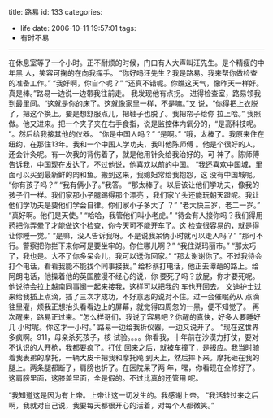 title: 路易
id: 133
categories:
  - life
date: 2006-10-11 19:57:01
tags:
  - 有时不易
---



在休息室等了一个小时。正不耐烦的时候，门口有人大声叫汪先生。是个精瘦的中年黑
人，笑容可掬的在向我挥手。
“你好吗汪先生？我是路易。我来帮你做检查的准备工作。”
“我好啊，你自个呢？”
“还真不错呢。你瞧这天气，像昨天一样好。真是棒。”路易一边说一边带我往前走。
我发现他有点拐。
进得检查室，路易领我到最里间。“这就是你的床了。这就像家里一样，不是嘛。”又
说，“你得把上衣脱了，把这个换上。要是想舒服点儿，把鞋子也脱了。我把帘子给你
拉上哈。”
我照做。他又进来。把一个夹子夹在右手食指，说是监控体内氧分的，“是高科技呢。
”。然后给我接其他的仪器。
“你是中国人吗？”
“是啊。”
“哦，太棒了。我原来住在纽约，在那住13年。我和一个中国人学功夫，我叫他陈师傅
。他是个很好的人，还会针灸呢。有一次我的背伤着了，就是他用针灸给我治好的。可
神了。陈师傅告诉我，中国现在发达了。不过他说，他喜欢以前的中国。
“我还喜欢中国城，里面可以买到最新鲜的肉和鱼。搬到这来，我媳妇常给我抱怨，这
没有中国城呢。
“你有孩子吗？”
“我有俩小子。”我答。
“那太棒了。以后该让他们学功夫，像我的孩子们一样。我们家那小子腿踢得那个漂亮
，我们家丫头还能玩朝天蹬呢。我让他们学功夫是要他们学会自律。你们家小子多大了
？”
“老大快三岁，老二一岁。”
“真好啊。他们是天使。”
“哈哈，我管他们叫小老虎。”
“待会有人接你吗？我们得用药把你弄晕了才能做这个检查，你今天可不能开车了。这
检查很容易的，就是得让你睡一觉。”
“是嘛，没人告诉我呀。不是说我呆俩小时就可以走人吗？”
“那可不行。警察把你拦下来你可是要坐牢的。你住哪儿啊？”
“我住湖玛丽市。”
“那太巧了，我也是。大不了你多呆会儿，我可以送你回家。”
“那太谢谢你了。不过我待会打个电话，看看我能不能找个同事接我。”
给杉蔡打电话，他正去潭葩的路上。给阿朗电话，他操着他的英国腔漫不经心的说，你
要死了吗？放屁，你才要死呢。他说待会拉上越南同事闽一起来接我，这样可以把我的
车也开回去。
文迪护士过来给我插上点滴，插了三次才成功，不好意思的说对不住。过一会催眠药从
点滴往里灌，烦我正想抬头看看边上的屏幕，就觉得四周忽的一黑，便不知觉了。
再次醒来，路易正过来。“怎么样哥们，我说了容易吧？你醒的真快，好多人要睡好几
小时呢。你这才一小时。”
路易一边给我拆仪器，一边又说开了。 “现在这世界多疯啊。911，母亲杀死孩子，核
试验。。。。你看我，十年前在沙漠力打仗，要对不认识的人开枪，我都要疯了。打仗
回来之后，就被车撞了，是报应。我当时骑着我表弟的摩托，一辆大皮卡把我和摩托飚
到天上，然后摔下来。摩托砸在我的腿上。两条腿都断了，肩膀也折了。在医院呆了两
年，嘿，你看现在全修好了。这肩膀里面，这膝盖里面，全是假的。不过比真的还管用
呢。

“我知道这是因为有上帝。上帝让这一切发生的。我感谢上帝。
“我活转过来之后啊，我就对自己说，我要每天都很开心的活着，对每个人都微笑。”
